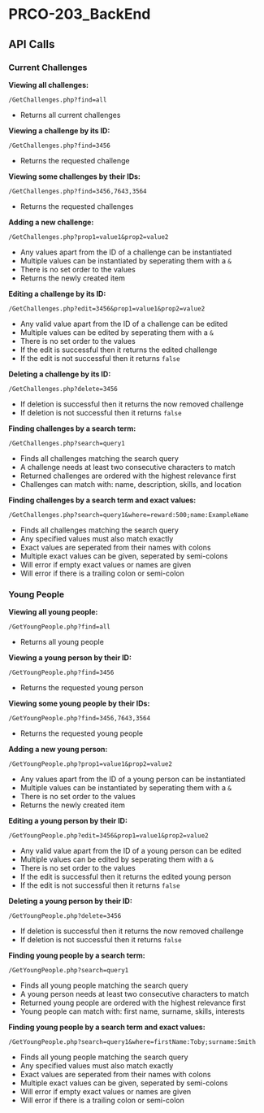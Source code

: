 # PRCO-203_BackEnd

## API Calls

### Current Challenges

**Viewing all challenges:**  
```
/GetChallenges.php?find=all
```
- Returns all current challenges

**Viewing a challenge by its ID:**  
```
/GetChallenges.php?find=3456
```
- Returns the requested challenge

**Viewing some challenges by their IDs:**  
```
/GetChallenges.php?find=3456,7643,3564
```
- Returns the requested challenges

**Adding a new challenge:**  
```
/GetChallenges.php?prop1=value1&prop2=value2
```
- Any values apart from the ID of a challenge can be instantiated 
- Multiple values can be instantiated by seperating them with a `&`
- There is no set order to the values
- Returns the newly created item

**Editing a challenge by its ID:**  
```
/GetChallenges.php?edit=3456&prop1=value1&prop2=value2
```
- Any valid value apart from the ID of a challenge can be edited
- Multiple values can be edited by seperating them with a `&`
- There is no set order to the values
- If the edit is successful then it returns the edited challenge
- If the edit is not successful then it returns `false`

**Deleting a challenge by its ID:**  
```
/GetChallenges.php?delete=3456
```
- If deletion is successful then it returns the now removed challenge
- If deletion is not successful then it returns `false`

**Finding challenges by a search term:**  
```
/GetChallenges.php?search=query1
```
- Finds all challenges matching the search query
- A challenge needs at least two consecutive characters to match
- Returned challenges are ordered with the highest relevance first
- Challenges can match with: name, description, skills, and location

**Finding challenges by a search term and exact values:**  
```
/GetChallenges.php?search=query1&where=reward:500;name:ExampleName
```
- Finds all challenges matching the search query
- Any specified values must also match exactly
- Exact values are seperated from their names with colons
- Multiple exact values can be given, seperated by semi-colons
- Will error if empty exact values or names are given
- Will error if there is a trailing colon or semi-colon

### Young People

**Viewing all young people:**  
```
/GetYoungPeople.php?find=all
```
- Returns all young people

**Viewing a young person by their ID:**  
```
/GetYoungPeople.php?find=3456
```
- Returns the requested young person

**Viewing some young people by their IDs:**  
```
/GetYoungPeople.php?find=3456,7643,3564
```
- Returns the requested young people

**Adding a new young person:**  
```
/GetYoungPeople.php?prop1=value1&prop2=value2
```
- Any values apart from the ID of a young person can be instantiated 
- Multiple values can be instantiated by seperating them with a `&`
- There is no set order to the values
- Returns the newly created item

**Editing a young person by their ID:**  
```
/GetYoungPeople.php?edit=3456&prop1=value1&prop2=value2
```
- Any valid value apart from the ID of a young person can be edited
- Multiple values can be edited by seperating them with a `&`
- There is no set order to the values
- If the edit is successful then it returns the edited young person
- If the edit is not successful then it returns `false`

**Deleting a young person by their ID:**  
```
/GetYoungPeople.php?delete=3456
```
- If deletion is successful then it returns the now removed challenge
- If deletion is not successful then it returns `false`

**Finding young people by a search term:**  
```
/GetYoungPeople.php?search=query1
```
- Finds all young people matching the search query
- A young person needs at least two consecutive characters to match
- Returned young people are ordered with the highest relevance first
- Young people can match with: first name, surname, skills, interests

**Finding young people by a search term and exact values:**  
```
/GetYoungPeople.php?search=query1&where=firstName:Toby;surname:Smith
```
- Finds all young people matching the search query
- Any specified values must also match exactly
- Exact values are seperated from their names with colons
- Multiple exact values can be given, seperated by semi-colons
- Will error if empty exact values or names are given
- Will error if there is a trailing colon or semi-colon
